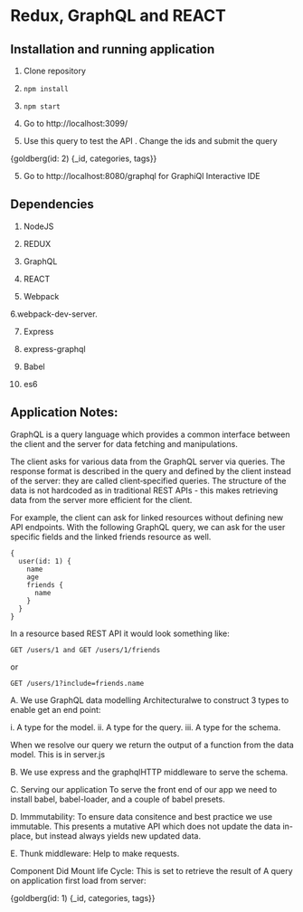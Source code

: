 # Redux, GraphQL and REACT

## Installation and running application
1. Clone repository

2. ```npm install```

3. ```npm start```

4. Go to http://localhost:3099/

5. Use this query to test the API . Change the ids and submit the query

{goldberg(id: 2) {_id, categories, tags}}

5. Go to http://localhost:8080/graphql for GraphiQl Interactive IDE


## Dependencies

1. NodeJS

2. REDUX

3. GraphQL

4. REACT

5. Webpack

6.webpack-dev-server.

7. Express

8. express-graphql

9. Babel

10. es6


## Application Notes:

GraphQL is a query language which provides a common interface between the client and the server for data fetching and manipulations.

The client asks for various data from the GraphQL server via queries. The response format is described in the query and defined by the client instead of the server: they are called client‐specified queries. 
The structure of the data is not hardcoded as in traditional REST APIs - this makes retrieving data from the server more efficient for the client.


For example, the client can ask for linked resources without defining new API endpoints. With the following GraphQL query, we can ask for the user specific fields and the linked friends resource as well.

```
{
  user(id: 1) {
    name
    age
    friends {
      name
    }
  }
}

```


In a resource based REST API it would look something like:

```
GET /users/1 and GET /users/1/friends  

```

or

```
GET /users/1?include=friends.name 

``` 

A. We use GraphQL data modelling Architecturalwe to construct 3 types to enable get an end point:

i. A type for the model.
ii. A type for the query.
iii. A type for the schema.

When we resolve our query we return the output of a function from the data model. This is in server.js


B. We use express and the graphqlHTTP middleware to serve the schema.

C. Serving our application
To serve the front end of our app we need to install babel, babel-loader, and a couple of babel presets.

D. Immmutability: 
To ensure data consitence and best practice we use immutable.  This presents a mutative API which does not update the data in-place, but instead always yields new updated data.

E. Thunk middleware:
Help  to make  requests.

Component Did Mount life Cycle: 
This is set to retrieve the result of A query on application first load from server: 

{goldberg(id: 1) {_id, categories, tags}}
